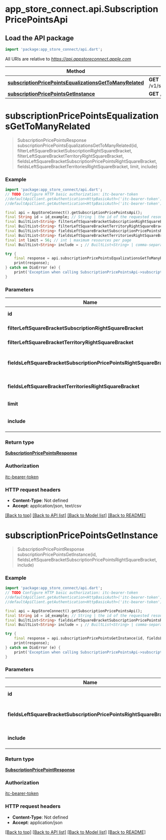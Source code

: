 # app_store_connect.api.SubscriptionPricePointsApi

## Load the API package
```dart
import 'package:app_store_connect/api.dart';
```

All URIs are relative to *https://api.appstoreconnect.apple.com*

Method | HTTP request | Description
------------- | ------------- | -------------
[**subscriptionPricePointsEqualizationsGetToManyRelated**](SubscriptionPricePointsApi.md#subscriptionpricepointsequalizationsgettomanyrelated) | **GET** /v1/subscriptionPricePoints/{id}/equalizations | 
[**subscriptionPricePointsGetInstance**](SubscriptionPricePointsApi.md#subscriptionpricepointsgetinstance) | **GET** /v1/subscriptionPricePoints/{id} | 


# **subscriptionPricePointsEqualizationsGetToManyRelated**
> SubscriptionPricePointsResponse subscriptionPricePointsEqualizationsGetToManyRelated(id, filterLeftSquareBracketSubscriptionRightSquareBracket, filterLeftSquareBracketTerritoryRightSquareBracket, fieldsLeftSquareBracketSubscriptionPricePointsRightSquareBracket, fieldsLeftSquareBracketTerritoriesRightSquareBracket, limit, include)



### Example
```dart
import 'package:app_store_connect/api.dart';
// TODO Configure HTTP basic authorization: itc-bearer-token
//defaultApiClient.getAuthentication<HttpBasicAuth>('itc-bearer-token').username = 'YOUR_USERNAME'
//defaultApiClient.getAuthentication<HttpBasicAuth>('itc-bearer-token').password = 'YOUR_PASSWORD';

final api = AppStoreConnect().getSubscriptionPricePointsApi();
final String id = id_example; // String | the id of the requested resource
final BuiltList<String> filterLeftSquareBracketSubscriptionRightSquareBracket = ; // BuiltList<String> | filter by id(s) of related 'subscription'
final BuiltList<String> filterLeftSquareBracketTerritoryRightSquareBracket = ; // BuiltList<String> | filter by id(s) of related 'territory'
final BuiltList<String> fieldsLeftSquareBracketSubscriptionPricePointsRightSquareBracket = ; // BuiltList<String> | the fields to include for returned resources of type subscriptionPricePoints
final BuiltList<String> fieldsLeftSquareBracketTerritoriesRightSquareBracket = ; // BuiltList<String> | the fields to include for returned resources of type territories
final int limit = 56; // int | maximum resources per page
final BuiltList<String> include = ; // BuiltList<String> | comma-separated list of relationships to include

try {
    final response = api.subscriptionPricePointsEqualizationsGetToManyRelated(id, filterLeftSquareBracketSubscriptionRightSquareBracket, filterLeftSquareBracketTerritoryRightSquareBracket, fieldsLeftSquareBracketSubscriptionPricePointsRightSquareBracket, fieldsLeftSquareBracketTerritoriesRightSquareBracket, limit, include);
    print(response);
} catch on DioError (e) {
    print('Exception when calling SubscriptionPricePointsApi->subscriptionPricePointsEqualizationsGetToManyRelated: $e\n');
}
```

### Parameters

Name | Type | Description  | Notes
------------- | ------------- | ------------- | -------------
 **id** | **String**| the id of the requested resource | 
 **filterLeftSquareBracketSubscriptionRightSquareBracket** | [**BuiltList&lt;String&gt;**](String.md)| filter by id(s) of related 'subscription' | [optional] 
 **filterLeftSquareBracketTerritoryRightSquareBracket** | [**BuiltList&lt;String&gt;**](String.md)| filter by id(s) of related 'territory' | [optional] 
 **fieldsLeftSquareBracketSubscriptionPricePointsRightSquareBracket** | [**BuiltList&lt;String&gt;**](String.md)| the fields to include for returned resources of type subscriptionPricePoints | [optional] 
 **fieldsLeftSquareBracketTerritoriesRightSquareBracket** | [**BuiltList&lt;String&gt;**](String.md)| the fields to include for returned resources of type territories | [optional] 
 **limit** | **int**| maximum resources per page | [optional] 
 **include** | [**BuiltList&lt;String&gt;**](String.md)| comma-separated list of relationships to include | [optional] 

### Return type

[**SubscriptionPricePointsResponse**](SubscriptionPricePointsResponse.md)

### Authorization

[itc-bearer-token](../README.md#itc-bearer-token)

### HTTP request headers

 - **Content-Type**: Not defined
 - **Accept**: application/json, text/csv

[[Back to top]](#) [[Back to API list]](../README.md#documentation-for-api-endpoints) [[Back to Model list]](../README.md#documentation-for-models) [[Back to README]](../README.md)

# **subscriptionPricePointsGetInstance**
> SubscriptionPricePointResponse subscriptionPricePointsGetInstance(id, fieldsLeftSquareBracketSubscriptionPricePointsRightSquareBracket, include)



### Example
```dart
import 'package:app_store_connect/api.dart';
// TODO Configure HTTP basic authorization: itc-bearer-token
//defaultApiClient.getAuthentication<HttpBasicAuth>('itc-bearer-token').username = 'YOUR_USERNAME'
//defaultApiClient.getAuthentication<HttpBasicAuth>('itc-bearer-token').password = 'YOUR_PASSWORD';

final api = AppStoreConnect().getSubscriptionPricePointsApi();
final String id = id_example; // String | the id of the requested resource
final BuiltList<String> fieldsLeftSquareBracketSubscriptionPricePointsRightSquareBracket = ; // BuiltList<String> | the fields to include for returned resources of type subscriptionPricePoints
final BuiltList<String> include = ; // BuiltList<String> | comma-separated list of relationships to include

try {
    final response = api.subscriptionPricePointsGetInstance(id, fieldsLeftSquareBracketSubscriptionPricePointsRightSquareBracket, include);
    print(response);
} catch on DioError (e) {
    print('Exception when calling SubscriptionPricePointsApi->subscriptionPricePointsGetInstance: $e\n');
}
```

### Parameters

Name | Type | Description  | Notes
------------- | ------------- | ------------- | -------------
 **id** | **String**| the id of the requested resource | 
 **fieldsLeftSquareBracketSubscriptionPricePointsRightSquareBracket** | [**BuiltList&lt;String&gt;**](String.md)| the fields to include for returned resources of type subscriptionPricePoints | [optional] 
 **include** | [**BuiltList&lt;String&gt;**](String.md)| comma-separated list of relationships to include | [optional] 

### Return type

[**SubscriptionPricePointResponse**](SubscriptionPricePointResponse.md)

### Authorization

[itc-bearer-token](../README.md#itc-bearer-token)

### HTTP request headers

 - **Content-Type**: Not defined
 - **Accept**: application/json

[[Back to top]](#) [[Back to API list]](../README.md#documentation-for-api-endpoints) [[Back to Model list]](../README.md#documentation-for-models) [[Back to README]](../README.md)

